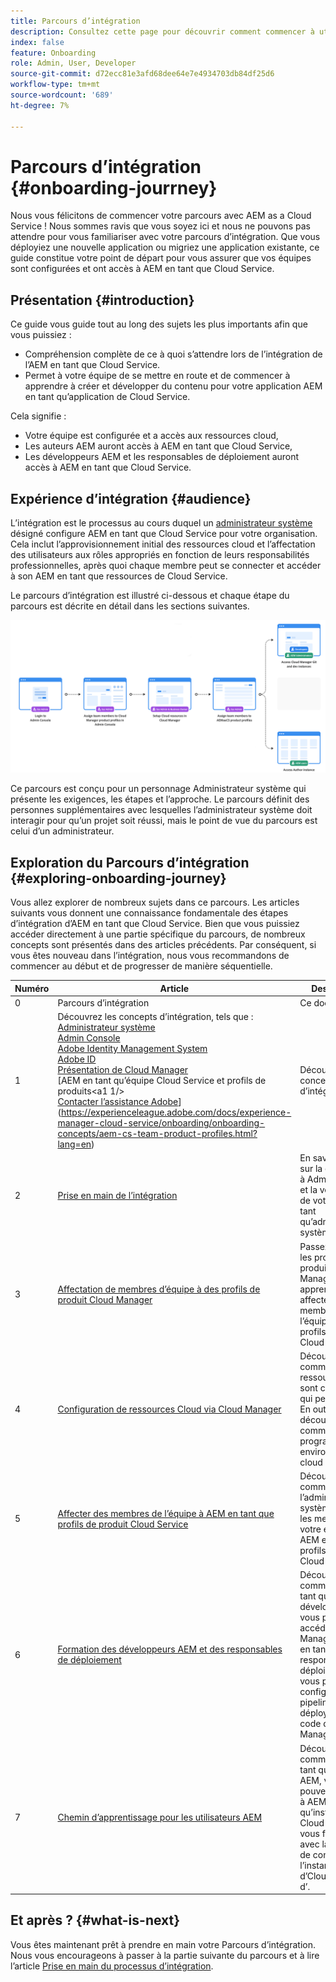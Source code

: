 ```yaml
---
title: Parcours d’intégration
description: Consultez cette page pour découvrir comment commencer à utiliser le parcours d’intégration
index: false
feature: Onboarding
role: Admin, User, Developer
source-git-commit: d72ecc81e3afd68dee64e7e4934703db84df25d6
workflow-type: tm+mt
source-wordcount: '689'
ht-degree: 7%

---
```


# Parcours d’intégration {#onboarding-jourrney}

Nous vous félicitons de commencer votre parcours avec AEM as a Cloud Service ! Nous sommes ravis que vous soyez ici et nous ne pouvons pas attendre pour vous familiariser avec votre parcours d’intégration. Que vous déployiez une nouvelle application ou migriez une application existante, ce guide constitue votre point de départ pour vous assurer que vos équipes sont configurées et ont accès à AEM en tant que Cloud Service.

## Présentation {#introduction}

Ce guide vous guide tout au long des sujets les plus importants afin que vous puissiez :

* Compréhension complète de ce à quoi s’attendre lors de l’intégration de l’AEM en tant que Cloud Service.
* Permet à votre équipe de se mettre en route et de commencer à apprendre à créer et développer du contenu pour votre application AEM en tant qu’application de Cloud Service.

Cela signifie :

* Votre équipe est configurée et a accès aux ressources cloud,
* Les auteurs AEM auront accès à AEM en tant que Cloud Service,
* Les développeurs AEM et les responsables de déploiement auront accès à AEM en tant que Cloud Service.


## Expérience d’intégration {#audience}

L’intégration est le processus au cours duquel un [administrateur système](https://experienceleague.adobe.com/docs/experience-manager-cloud-service/onboarding/onboarding-concepts/system-administrator.html?lang=en) désigné configure AEM en tant que Cloud Service pour votre organisation. Cela inclut l’approvisionnement initial des ressources cloud et l’affectation des utilisateurs aux rôles appropriés en fonction de leurs responsabilités professionnelles, après quoi chaque membre peut se connecter et accéder à son AEM en tant que ressources de Cloud Service.

Le parcours d’intégration est illustré ci-dessous et chaque étape du parcours est décrite en détail dans les sections suivantes.

![](/help/journey-onboarding/assets/onboarding-journey.png)

Ce parcours est conçu pour un personnage Administrateur système qui présente les exigences, les étapes et l’approche. Le parcours définit des personnes supplémentaires avec lesquelles l’administrateur système doit interagir pour qu’un projet soit réussi, mais le point de vue du parcours est celui d’un administrateur.

## Exploration du Parcours d’intégration {#exploring-onboarding-journey}

Vous allez explorer de nombreux sujets dans ce parcours. Les articles suivants vous donnent une connaissance fondamentale des étapes d’intégration d’AEM en tant que Cloud Service. Bien que vous puissiez accéder directement à une partie spécifique du parcours, de nombreux concepts sont présentés dans des articles précédents. Par conséquent, si vous êtes nouveau dans l’intégration, nous vous recommandons de commencer au début et de progresser de manière séquentielle.

| Numéro | Article | Description |
|---|---|---|
| 0 | Parcours d’intégration | Ce document |
| 1 | Découvrez les concepts d’intégration, tels que :<br>[Administrateur système](https://experienceleague.adobe.com/docs/experience-manager-cloud-service/onboarding/onboarding-concepts/system-administrator.html?lang=en)<br>[Admin Console](https://experienceleague.adobe.com/docs/experience-manager-cloud-service/onboarding/onboarding-concepts/admin-console.html?lang=en)<br>[Adobe Identity Management System](https://experienceleague.adobe.com/docs/experience-manager-cloud-service/onboarding/onboarding-concepts/ims.html?lang=en)<br>[Adobe ID](https://experienceleague.adobe.com/docs/experience-manager-cloud-service/onboarding/onboarding-concepts/adobe-id.html?lang=en)<br>[Présentation de Cloud Manager](https://experienceleague.adobe.com/docs/experience-manager-cloud-service/onboarding/onboarding-concepts/cloud-manager-introduction.html?lang=en)<br>[AEM en tant qu’équipe Cloud Service et profils de produits&lt;a1 1/><br>[Contacter l’assistance Adobe](https://experienceleague.adobe.com/docs/experience-manager-cloud-service/onboarding/onboarding-concepts/onboarding-help-resources.html?lang=en)](https://experienceleague.adobe.com/docs/experience-manager-cloud-service/onboarding/onboarding-concepts/aem-cs-team-product-profiles.html?lang=en) | Découvrez les concepts d’intégration. |
| 2 | [Prise en main de l’intégration](/help/journey-onboarding/sysadmin/get-started-onboarding-journey.md) | En savoir plus sur la connexion à Admin Console et la vérification de votre profil en tant qu’administrateur système |
| 3 | [Affectation de membres d’équipe à des profils de produit Cloud Manager](/help/journey-onboarding/sysadmin/assign-team-members-cloud-manager.md) | Passez en revue les profils de produit Cloud Manager et apprenez à affecter des membres de l’équipe aux profils de produit Cloud Manager. |
| 4 | [Configuration de ressources Cloud via Cloud Manager](/help/journey-onboarding/sysadmin/setup-cloud-resources-via-cloud-manager.md) | Découvrez comment vos ressources cloud sont créées et qui peut le faire. En outre, découvrez comment vos programmes et environnements cloud sont créés. |
| 5 | [Affecter des membres de l’équipe à AEM en tant que profils de produit Cloud Service](/help/journey-onboarding/sysadmin/assign-team-members-aem-cloud-service.md) | Découvrez comment l’administrateur système assigne les membres de votre équipe à AEM en tant que profils de produit Cloud Service. |
| 6 | [Formation des développeurs AEM et des responsables de déploiement](/help/journey-onboarding/sysadmin/learning-path-developers-deploymentmanagers.md) | Découvrez comment, en tant que développeur, vous pouvez accéder à Cloud Manager Git et en tant que responsable de déploiement, vous pouvez configurer des pipelines et déployer du code dans Cloud Manager. |
| 7 | [Chemin d’apprentissage pour les utilisateurs AEM](/help/journey-onboarding/sysadmin/learning-path-aem-users.md) | Découvrez comment, en tant qu’auteur AEM, vous pouvez accéder à AEM en tant qu’instance de Cloud Service et vous familiariser avec la création de contenu pour l’instance d’Cloud Service d’. |

## Et après ? {#what-is-next}

Vous êtes maintenant prêt à prendre en main votre Parcours d’intégration. Nous vous encourageons à passer à la partie suivante du parcours et à lire l’article [Prise en main du processus d’intégration](/help/journey-onboarding/sysadmin/get-started-onboarding-journey.md).